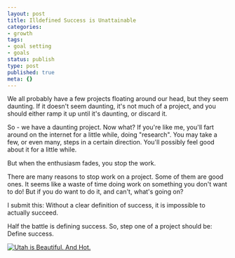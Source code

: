 ```yaml
---
layout: post
title: Illdefined Success is Unattainable
categories:
- growth
tags:
- goal setting
- goals
status: publish
type: post
published: true
meta: {}
---
```




We all probably have a few projects floating around our head, but they seem daunting.
If it doesn't seem daunting, it's not much of a project, and you should either ramp it up until it's daunting, or discard it.



So - we have a daunting project. Now what? If you're like me, you'll fart around on the internet for a little while, doing "research". You may take a few, or even many, steps in a certain direction. You'll possibly feel good about it for a little while.



But when the enthusiasm fades, you stop the work.



There are many reasons to stop work on a project. Some of them are good ones. It seems like a waste of time doing work on something you don't want to do! But if you do want to do it, and can't, what's going on?



I submit this: Without a clear definition of success, it is 
impossible to actually succeed.



Half the battle is defining success. So, step one of a project should be: Define success.



[![Utah is Beautiful. And Hot.](/squarespace_images/static_556694eee4b0f4ca9cd56729_5586fe4be4b0278244ce9f01_5586fe5ae4b0278244cea13f_1404840689000_2014-07-06-10-31-29.jpg_)](http://static1.squarespace.com/static/556694eee4b0f4ca9cd56729/5586fe4be4b0278244ce9f01/5586fe5ae4b0278244cea13f/1404840689000/2014-07-06-10-31-29.jpg?format=original)
